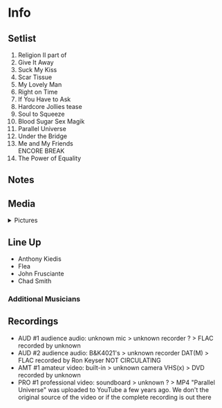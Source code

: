 # Info

## Setlist

1. Religion II part of
2. Give It Away
3. Suck My Kiss
4. Scar Tissue
5. My Lovely Man
6. Right on Time
7. If You Have to Ask
8. Hardcore Jollies tease
9. Soul to Squeeze
10. Blood Sugar Sex Magik
11. Parallel Universe
12. Under the Bridge
13. Me and My Friends
<br> ENCORE BREAK
14. The Power of Equality

## Notes

## Media 

<details>
  <summary>Pictures</summary>
  <!--<img alt="Setlist" title="Setlist" src="_.jpg" height="200" />
  <img alt="Clipping" title="Clipping" src="_.jpg" height="200" />
  <img alt="Flyer" title="Flyer" src="_.jpg" height="200" />-->
</details>

## Line Up

* Anthony Kiedis
* Flea
* John Frusciante
* Chad Smith

### Additional Musicians

## Recordings

* AUD #1 audience audio: unknown mic > unknown recorder ? > FLAC recorded by unknown  
* AUD #2 audience audio: B&K4021's > unknown recorder DAT(M) > FLAC recorded by Ron Keyser NOT CIRCULATING   
* AMT #1 amateur video: built-in > unknown camera VHS(x) > DVD recorded by unknown
* PRO #1 professional video: soundboard > unknown ? > MP4 "Parallel Universe" was uploaded to YouTube a few years ago. We don't the original source of the video or if the complete recording is out there
